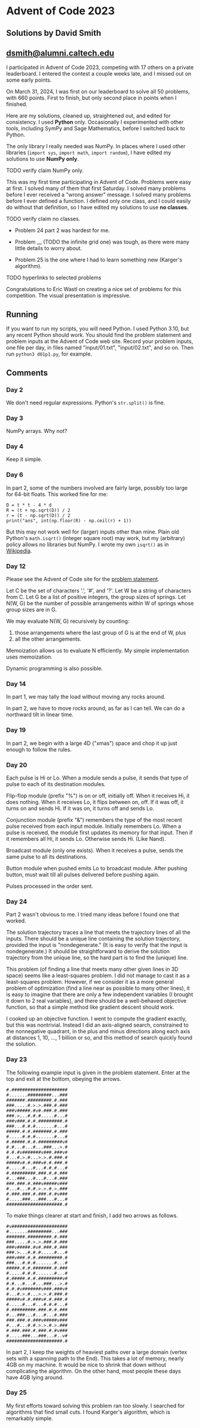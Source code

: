 # Advent of Code 2023
## Solutions by David Smith
## dsmith@alumni.caltech.edu

I participated in Advent of Code 2023,
competing with 17 others on a private leaderboard.
I entered the contest a couple weeks late,
and I missed out on some early points.

On March 31, 2024, I was first on our leaderboard to solve all 50
problems, with 660 points. First to finish, but only second
place in points when I finished.

Here are my solutions, cleaned up, straightened out, and edited for
consistency. I used **Python** only.
Occasionally I experimented with other tools, including SymPy and
Sage Mathematics, before I switched back to Python.

The only library I really needed was NumPy.
In places where I used other libraries (`import sys`, `import math`,
`import random`), I have edited my solutions to use **NumPy only**.

TODO verify claim NumPy only.

This was my first time participating in Advent of Code. Problems were
easy at first. I solved many of them that first Saturday.
I solved many problems before I ever received a "wrong answer" message.
I solved many problems before I ever defined a function.
I defined only one class, and I could easily do without that definition, so
I have edited my solutions to use **no classes**.

TODO verify claim no classes.

- Problem 24 part 2 was hardest for me.

- Problem __ (TODO the infinite grid one) was tough, as there were
many little details to worry about.

- Problem 25 is the one where I had to learn something new
(Karger's algorithm).

TODO hyperlinks to selected problems

Congratulations to Eric Wastl on creating a nice set of problems
for this competition. The visual presentation is impressive.

## Running

If you want to run my scripts, you will need Python.
I used Python 3.10, but any recent Python should work.
You should find the problem statement and problem inputs at the
Advent of Code web site.
Record your problem inputs, one file per day, in files named
"input/01.txt", "input/02.txt", and so on.
Then run `python3 d01p1.py`, for example.

## Comments

### Day 2

We don't need regular expressions. Python's `str.split()` is fine.

### Day 3

NumPy arrays. Why not?

### Day 4

Keep it simple.

### Day 6

In part 2, some of the numbers involved are fairly large, possibly too large
for 64-bit floats.
This worked fine for me:

    D = t * t - 4 * d
    R = (t + np.sqrt(D)) / 2
    r = (t - np.sqrt(D)) / 2
    print("ans", int(np.floor(R) - np.ceil(r) + 1))

But this may not work well for (larger) inputs other than mine.
Plain old Python's `math.isqrt()` (integer square root) may work,
but my (arbitrary) policy allows no libraries but NumPy.
I wrote my own `isqrt()` as in [Wikipedia](https://en.wikipedia.org/wiki/Integer_square_root#Algorithm_using_binary_search).

### Day 12
Please see the Advent of Code site for the [problem statement](https://adventofcode.com/2023/day/12).

Let C be the set of characters '.', '#', and '?'.
Let W be a string of characters from C.
Let G be a list of positive integers, the group sizes of springs.
Let N(W, G) be the number of possible arrangements within W of springs
whose group sizes are in G.

We may evaluate N(W, G) recursively by counting:
1. those arrangements where the last group of G is at the end of W, plus
2. all the other arrangements.

Memoization allows us to evaluate N efficiently.
My simple implementation uses memoization.

Dynamic programming is also possible.

### Day 14

In part 1, we may tally the load without moving any rocks around.

In part 2, we have to move rocks around, as far as I can tell.
We can do a northward tilt in linear time.

### Day 19

In part 2, we begin with a large 4D ("xmas") space and chop it up just enough
to follow the rules.

### Day 20

Each pulse is Hi or Lo.
When a module sends a pulse, it sends that type of pulse to each of its
destination modules.

Flip-flop module (prefix "%") is on or off, initially off.
 When it receives Hi, it does nothing.
 When it receives Lo, it flips between on, off.
 If it was off, it turns on and sends Hi.
 If it was on, it turns off and sends Lo.

Conjunction module (prefix "&") remembers the type of the most recent pulse
received from each input module.
Initially remembers Lo.
When a pulse is received, the module first updates its memory for that input.
Then if it remembers all Hi, it sends Lo. Otherwise sends Hi. (Like Nand).

Broadcast module (only one exists).
When it receives a pulse, sends the same pulse to all its destinations.

Button module when pushed emits Lo to broadcast module.
After pushing button, must wait till all pulses delivered before pushing again.

Pulses processed in the order sent.

### Day 24

Part 2 wasn't obvious to me.
I tried many ideas before I found one that worked.

The solution trajectory traces a line that meets the trajectory lines of all the inputs.
There should be a unique line containing the solution trajectory, provided the input is
"nondegenerate." (It is easy to verify that the input is nondegenerate.) It should be
straightforward to derive the solution trajectory from the unique line, so the hard part
is to find the (unique) line.

This problem (of finding a line that meets many other given lines in 3D space) seems like
a least-squares problem. I did not manage to cast it as a least-squares problem. However,
if we consider it as a more general problem of optimization (find a line near as possible
to many other lines), it is easy to imagine that there are only a few independent variables
(I brought it down to 2 real variables), and there should be a well-behaved objective
function, so that a simple method like gradient descent should work.

I cooked up an objective function. I went to compute the gradient exactly, but this
was nontrivial. Instead I did an axis-aligned search, constrained to the nonnegative
quadrant, in the plus and minus directions along each axis at distances 1, 10, ..., 1 billion
or so, and this method of search quickly found the solution.

### Day 23

The following example input is given in the problem statement.
Enter at the top and exit at the bottom, obeying the arrows.

    #.#####################
    #.......#########...###
    #######.#########.#.###
    ###.....#.>.>.###.#.###
    ###v#####.#v#.###.#.###
    ###.>...#.#.#.....#...#
    ###v###.#.#.#########.#
    ###...#.#.#.......#...#
    #####.#.#.#######.#.###
    #.....#.#.#.......#...#
    #.#####.#.#.#########v#
    #.#...#...#...###...>.#
    #.#.#v#######v###.###v#
    #...#.>.#...>.>.#.###.#
    #####v#.#.###v#.#.###.#
    #.....#...#...#.#.#...#
    #.#########.###.#.#.###
    #...###...#...#...#.###
    ###.###.#.###v#####v###
    #...#...#.#.>.>.#.>.###
    #.###.###.#.###.#.#v###
    #.....###...###...#...#
    #####################.#

To make things clearer at start and finish, I add two arrows as follows.

    #v#####################
    #.......#########...###
    #######.#########.#.###
    ###.....#.>.>.###.#.###
    ###v#####.#v#.###.#.###
    ###.>...#.#.#.....#...#
    ###v###.#.#.#########.#
    ###...#.#.#.......#...#
    #####.#.#.#######.#.###
    #.....#.#.#.......#...#
    #.#####.#.#.#########v#
    #.#...#...#...###...>.#
    #.#.#v#######v###.###v#
    #...#.>.#...>.>.#.###.#
    #####v#.#.###v#.#.###.#
    #.....#...#...#.#.#...#
    #.#########.###.#.#.###
    #...###...#...#...#.###
    ###.###.#.###v#####v###
    #...#...#.#.>.>.#.>.###
    #.###.###.#.###.#.#v###
    #.....###...###...#..v#
    #####################.#

In part 2, I keep the weights of heaviest paths over a large domain (vertex sets with a spanning path to the End).
This takes a lot of memory, nearly 4GB on my machine.
It would be nice to shrink that down without complicating the algorithm.
On the other hand, most people these days have 4GB lying around.

### Day 25

My first efforts toward solving this problem ran too slowly.
I searched for algorithms that find small cuts.
I found Karger's algorithm, which is remarkably simple.
